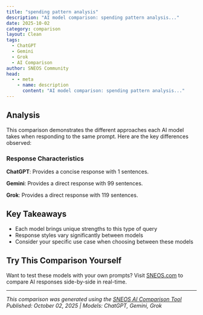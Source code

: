 ```yaml
---
title: "spending pattern analysis"
description: "AI model comparison: spending pattern analysis..."
date: 2025-10-02
category: comparison
layout: Clean
tags:
  - ChatGPT
  - Gemini
  - Grok
  - AI Comparison
author: SNEOS Community
head:
  - - meta
    - name: description
      content: "AI model comparison: spending pattern analysis..."
---
```


<ChatComparison
  title="spending pattern analysis"
  prompt="spending pattern analysis"
  :responses='{
    "ChatGPT": "Error calling OpenAI API.",
    "Gemini": "Okay, let\u0027s break down spending pattern analysis. This is a valuable process for individuals, businesses, and even governments to understand how money is being spent, identify trends, and make informed decisions.\n\nHere\u0027s a comprehensive look at what\u0027s involved:\n\n**1. What is Spending Pattern Analysis?**\n\n*   **Definition:**  The systematic examination of expenditures to identify recurring trends, anomalies, and relationships in how money is allocated over time.  It goes beyond simply knowing *how much* was spent; it seeks to understand *why*, *when*, and *where* the money went.\n*   **Goal:**  To gain insights that enable better budgeting, cost optimization, fraud detection, and strategic planning.\n\n**2. Who Uses Spending Pattern Analysis?**\n\n*   **Individuals and Households:** For personal finance management, budgeting, identifying unnecessary expenses, and planning for future goals (retirement, buying a house, etc.).\n*   **Businesses (Small to Large):**  For cost control, identifying areas for efficiency improvements, negotiating better deals with suppliers, understanding customer behavior, and optimizing marketing campaigns.\n*   **Financial Institutions (Banks, Credit Card Companies):** For fraud detection, credit risk assessment, and personalized offers.\n*   **Government Agencies:** For tracking public spending, identifying potential waste or misuse of funds, and assessing the impact of policies.\n*   **Researchers and Economists:** To study consumer behavior, economic trends, and the impact of various factors on spending habits.\n\n**3. The Process of Spending Pattern Analysis:**\n\nThe process typically involves these steps:\n\n*   **Data Collection:** This is the foundation.  You need accurate and comprehensive data.\n    *   **Sources:**\n        *   **Individuals:** Bank statements, credit card statements, budgeting apps, receipts, expense trackers, personal finance software (e.g., Mint, YNAB), spreadsheets.\n        *   **Businesses:** Accounting software (e.g., QuickBooks, Xero, SAP), point-of-sale (POS) systems, expense reports, purchase orders, invoices, bank statements, credit card statements.\n        *   **Financial Institutions:** Transaction data, customer profiles, account history.\n        *   **Government:** Financial records, budget reports, procurement data.\n    *   **Data Considerations:** Ensure the data is:\n        *   **Complete:**  Capture all relevant expenditures.\n        *   **Accurate:**  Minimize errors in recording and categorization.\n        *   **Consistent:** Use standardized categories and definitions.\n        *   **Time-stamped:**  Record the date and time of each transaction.\n*   **Data Cleaning and Preparation:**  Raw data often needs cleaning and formatting before analysis.\n    *   **Tasks:**\n        *   **Removing duplicates:**  Eliminate redundant entries.\n        *   **Correcting errors:**  Fix typos, misspellings, and inconsistencies.\n        *   **Standardizing categories:**  Ensure consistent categorization of expenses (e.g., \u0022Groceries,\u0022 \u0022Food,\u0022 and \u0022Supermarket\u0022 should all be grouped under a single \u0022Groceries\u0022 category).\n        *   **Handling missing data:**  Decide how to deal with missing information (e.g., impute values or exclude incomplete records).\n        *   **Formatting dates and currencies:** Ensure consistent date and currency formats.\n*   **Categorization and Grouping:**  Categorize expenses into meaningful groups. This is crucial for identifying patterns.\n    *   **Common Categories (Examples):**\n        *   **Individuals/Households:**\n            *   Housing (Rent/Mortgage, Utilities, Property Taxes)\n            *   Food (Groceries, Dining Out)\n            *   Transportation (Car Payments, Gas, Public Transit, Maintenance)\n            *   Healthcare (Insurance Premiums, Medical Expenses, Prescriptions)\n            *   Entertainment (Movies, Concerts, Subscriptions)\n            *   Personal Care (Haircuts, Cosmetics)\n            *   Clothing\n            *   Debt Payments (Credit Cards, Loans)\n            *   Savings and Investments\n            *   Gifts\n            *   Education\n        *   **Businesses:**\n            *   Cost of Goods Sold (COGS)\n            *   Salaries and Wages\n            *   Rent/Lease\n            *   Utilities\n            *   Marketing and Advertising\n            *   Travel and Entertainment\n            *   Office Supplies\n            *   Research and Development (R\u0026D)\n            *   Legal and Professional Fees\n            *   Depreciation\n            *   Insurance\n    *   **Hierarchical Categorization:**  Consider creating a hierarchy of categories (e.g., \u0022Transportation\u0022 could have subcategories like \u0022Car Payments,\u0022 \u0022Gas,\u0022 \u0022Maintenance,\u0022 \u0022Public Transit\u0022).\n*   **Analysis and Interpretation:**  This is where you start to uncover insights.\n    *   **Techniques:**\n        *   **Descriptive Statistics:** Calculate summary statistics (e.g., mean, median, standard deviation, percentages) for each category to understand the overall spending distribution.\n        *   **Trend Analysis:**  Examine how spending changes over time (e.g., monthly, quarterly, annually).  Look for increases, decreases, and seasonal patterns. Use line charts to visualize trends.\n        *   **Variance Analysis:**  Compare actual spending to budgeted amounts or historical data to identify deviations and investigate the reasons behind them.\n        *   **Ratio Analysis:**  Calculate ratios to compare different spending categories (e.g., the ratio of marketing expenses to sales revenue).\n        *   **Segmentation:**  Divide the data into segments (e.g., by customer type, product line, geographic region) to identify spending patterns specific to each segment.\n        *   **Time Series Analysis:** More advanced techniques to forecast future spending based on historical trends and seasonality.\n        *   **Data Visualization:**  Use charts, graphs, and dashboards to visualize spending patterns and make them easier to understand.  Common visualizations include:\n            *   **Bar Charts:**  Compare spending across different categories.\n            *   **Pie Charts:**  Show the proportion of spending allocated to each category.\n            *   **Line Charts:**  Track spending trends over time.\n            *   **Scatter Plots:**  Identify correlations between different spending variables.\n            *   **Heatmaps:**  Visualize spending patterns across multiple dimensions.\n        *   **Anomaly Detection:**  Identify unusual or unexpected spending patterns that may indicate fraud or errors. This often involves statistical methods or machine learning algorithms.\n*   **Reporting and Action:**  Communicate the findings in a clear and concise report.  More importantly, take action based on the insights.\n    *   **Examples of Actions:**\n        *   **Individuals:** Create a budget, reduce unnecessary expenses, set financial goals, automate savings.\n        *   **Businesses:** Negotiate better deals with suppliers, optimize marketing campaigns, improve operational efficiency, detect and prevent fraud.\n        *   **Government:** Adjust budget allocations, improve program effectiveness, detect and prevent waste or misuse of funds.\n\n**4. Tools for Spending Pattern Analysis:**\n\n*   **Spreadsheet Software (Excel, Google Sheets):**  Suitable for basic analysis and visualization.\n*   **Personal Finance Apps (Mint, YNAB, Personal Capital):** Automate data collection and categorization for personal use.\n*   **Accounting Software (QuickBooks, Xero):**  For businesses, provides robust reporting and analysis capabilities.\n*   **Business Intelligence (BI) Tools (Tableau, Power BI, Qlik):**  Powerful tools for advanced analysis, visualization, and dashboarding.\n*   **Data Mining and Statistical Software (R, Python):**  For more sophisticated analysis, including time series analysis, machine learning, and anomaly detection.\n\n**5. Key Considerations:**\n\n*   **Privacy:** Be mindful of privacy concerns when collecting and analyzing personal spending data.\n*   **Context:** Consider the context of the data.  For example, a sudden increase in spending on travel may be due to a planned vacation.\n*   **Data Security:**  Protect the data from unauthorized access and use.\n*   **Regularity:**  Spending pattern analysis is not a one-time activity.  It should be performed regularly to track progress and identify new trends.\n*   **Benchmarking:** Compare your spending patterns to industry benchmarks or best practices to identify areas for improvement.\n\n**Example Scenario (Personal Finance):**\n\nLet\u0027s say you want to analyze your spending patterns for the past year. You gather your bank and credit card statements, import the data into a spreadsheet, and categorize your expenses.  You notice that a significant portion of your income is spent on dining out. Further analysis reveals that you eat out most frequently on weekends.  Based on this insight, you decide to cook more meals at home on weekends to save money.\n\n**Example Scenario (Business):**\n\nA retail company analyzes its sales data and discovers that a particular product line has significantly lower profit margins compared to other product lines. Further investigation reveals that the cost of raw materials for that product line has increased significantly.  The company decides to negotiate better deals with its suppliers or explore alternative materials to improve profitability.\n\n**In summary, spending pattern analysis is a powerful technique that can help individuals and organizations make better financial decisions. By systematically examining expenditures, identifying trends, and taking action based on the insights, you can achieve your financial goals and improve your overall financial well-being.**\n",
    "Grok": "Spending pattern analysis is the process of examining and understanding how individuals, households, businesses, or organizations allocate their money over a specific period. It involves identifying trends, habits, and behaviors related to expenditure, which can provide valuable insights for budgeting, financial planning, marketing strategies, or economic research. Below is a detailed breakdown of spending pattern analysis, its importance, methods, and applications.\n\n---\n\n### **What is Spending Pattern Analysis?**\nSpending pattern analysis refers to the study of how money is spent across different categories (e.g., food, housing, entertainment, transportation) and time periods (daily, monthly, yearly). It helps in identifying:\n- **Frequency of purchases**: How often spending occurs.\n- **Category-wise allocation**: Which areas or sectors receive the most funds.\n- **Seasonal trends**: Variations in spending during holidays, sales, or specific times of the year.\n- **Behavioral insights**: Psychological or sociological factors influencing spending decisions.\n\nThis analysis can be conducted at various levels\u2014individual, demographic, geographic, or organizational.\n\n---\n\n### **Why is Spending Pattern Analysis Important?**\n1. **Personal Finance Management**:\n   - Helps individuals track their expenses and identify areas of overspending.\n   - Aids in creating effective budgets and saving plans.\n   - Prevents financial distress by highlighting unsustainable habits.\n\n2. **Business and Marketing**:\n   - Enables businesses to understand customer spending behavior and tailor products or services accordingly.\n   - Helps in predicting demand and optimizing pricing strategies.\n   - Supports targeted advertising based on consumer preferences and trends.\n\n3. **Economic Insights**:\n   - Governments and policymakers use spending patterns to gauge economic health, consumer confidence, and inflation.\n   - Assists in identifying disparities in income distribution and economic inequality.\n\n4. **Investment and Financial Planning**:\n   - Financial advisors use spending data to provide personalized advice for investments and retirement planning.\n   - Helps in assessing risk tolerance based on spending behavior.\n\n---\n\n### **Methods of Spending Pattern Analysis**\n1. **Data Collection**:\n   - **Personal Records**: Bank statements, credit card transactions, expense tracking apps (e.g., Mint, YNAB).\n   - **Surveys and Questionnaires**: Used for demographic or population-level data.\n   - **POS (Point of Sale) Data**: Transactions recorded by businesses.\n   - **Government Reports**: Data from national statistics (e.g., consumer expenditure surveys).\n\n2. **Categorization**:\n   - Classify expenses into fixed (e.g., rent, bills) and variable (e.g., groceries, entertainment) costs.\n   - Break down spending by needs (essentials) vs. wants (luxuries).\n\n3. **Visualization Tools**:\n   - Use charts, graphs, and dashboards to represent spending trends (e.g., pie charts for category-wise spending, line graphs for time-based trends).\n   - Software like Excel, Tableau, or Power BI can be used for detailed analysis.\n\n4. **Statistical Techniques**:\n   - **Trend Analysis**: Identify consistent patterns over time.\n   - **Correlation Analysis**: Understand how spending in one category affects another.\n   - **Segmentation**: Group individuals or customers based on similar spending behaviors.\n\n5. **Machine Learning and AI**:\n   - Predictive models to forecast future spending based on historical data.\n   - Clustering algorithms to identify distinct spending groups.\n   - Anomaly detection to flag unusual spending behavior (e.g., fraud detection).\n\n---\n\n### **Steps to Conduct a Personal Spending Pattern Analysis**\n1. **Gather Data**:\n   - Collect bank statements, receipts, or use expense tracking apps to log all transactions for a specific period (e.g., 3 months).\n   \n2. **Categorize Expenses**:\n   - Divide spending into categories such as housing, food, transportation, utilities, entertainment, etc.\n   \n3. **Identify Trends**:\n   - Look for recurring expenses, spikes in spending (e.g., during holidays), or areas with high expenditure.\n   \n4. **Set Goals**:\n   - Based on the analysis, determine areas to cut back on and allocate funds to savings or investments.\n   \n5. **Monitor and Adjust**:\n   - Regularly review spending patterns and adjust budgets as necessary to meet financial goals.\n\n---\n\n### **Applications of Spending Pattern Analysis**\n1. **Personal Finance**:\n   - Budget creation and debt management.\n   - Identifying unnecessary expenses to increase savings.\n\n2. **Retail and E-commerce**:\n   - Personalizing customer experiences through targeted recommendations.\n   - Optimizing inventory based on seasonal spending trends.\n\n3. **Government and Policy**:\n   - Formulating economic policies based on consumer spending data.\n   - Monitoring inflation and cost of living through expenditure surveys.\n\n4. **Banking and Financial Services**:\n   - Offering personalized loans or credit products based on spending behavior.\n   - Detecting fraudulent transactions through deviations in spending patterns.\n\n5. **Healthcare and Insurance**:\n   - Analyzing spending on medical expenses to design better insurance plans.\n   - Identifying high-risk groups based on healthcare expenditure.\n\n---\n\n### **Challenges in Spending Pattern Analysis**\n1. **Data Privacy**:\n   - Collecting and analyzing spending data raises concerns about protecting personal information.\n   - Compliance with regulations like GDPR or CCPA is essential.\n\n2. **Incomplete Data**:\n   - Cash transactions or unrecorded expenses can lead to inaccurate analysis.\n   - Relying on self-reported data may introduce bias.\n\n3. **Behavioral Complexity**:\n   - Spending patterns can be influenced by emotions, cultural factors, or unexpected events, making predictions difficult.\n\n4. **Dynamic Trends**:\n   - Rapid changes in technology, economic conditions, or consumer preferences can render past data obsolete.\n\n---\n\n### **Tools for Spending Pattern Analysis**\n1. **Personal Finance Apps**:\n   - Mint, YNAB (You Need a Budget), PocketGuard.\n2. **Business Analytics Tools**:\n   - Tableau, Power BI, Google Analytics (for customer spending data).\n3. **Spreadsheets**:\n   - Microsoft Excel or Google Sheets for manual tracking and basic analysis.\n4. **Advanced Software**:\n   - SAS, SPSS, or Python/R for statistical and predictive analysis.\n\n---\n\n### **Example of Spending Pattern Analysis**\n**Scenario**: A family wants to analyze their monthly spending for budgeting purposes.\n- **Data**: Collect bank statements and receipts for the last 3 months.\n- **Categorization**: Expenses are divided into rent ($1,500), groceries ($400), utilities ($200), dining out ($300), and entertainment ($200).\n- **Findings**:\n  - 50% of income goes to fixed costs (rent \u002B utilities).\n  - Dining out constitutes a large portion of discretionary spending.\n- **Action**: Reduce dining out to $150/month and redirect the savings ($150) to an emergency fund.\n\n**Business Example**: A retail company analyzes customer spending data.\n- **Data**: POS transactions show a spike in sales during the holiday season.\n- **Findings**: Customers spend 30% more on electronics in December.\n- **Action**: Increase inventory for electronics and launch targeted holiday promotions.\n\n---\n\nSpending pattern analysis is a powerful tool for gaining insights into financial behavior and making informed decisions. Whether for personal budgeting or business strategy, understanding spending habits can lead to better resource allocation and improved financial health. If you have a specific context or dataset for analysis, feel free to provide it, and I can help with a more tailored approach!"
  }'
  published-date="13:00"
/>

## Analysis

This comparison demonstrates the different approaches each AI model takes when responding to the same prompt. Here are the key differences observed:

### Response Characteristics

**ChatGPT**: Provides a concise response with 1 sentences. 

**Gemini**: Provides a direct response with 99 sentences. 

**Grok**: Provides a direct response with 119 sentences. 

## Key Takeaways

- Each model brings unique strengths to this type of query
- Response styles vary significantly between models
- Consider your specific use case when choosing between these models

## Try This Comparison Yourself

Want to test these models with your own prompts? Visit [SNEOS.com](https://sneos.com) to compare AI responses side-by-side in real-time.

---

*This comparison was generated using the [SNEOS AI Comparison Tool](https://sneos.com)*
*Published: October 02, 2025 | Models: ChatGPT, Gemini, Grok*
